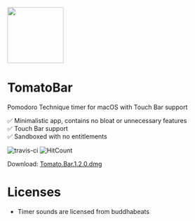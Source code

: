 <img src="https://raw.githubusercontent.com/ivoronin/TomatoBar/master/TomatoBar/Assets.xcassets/AppIcon.appiconset/icon_128x128%402x.png" width="128" height="128"/>

# TomatoBar
Pomodoro Technique timer for macOS with Touch Bar support

:white_check_mark: Minimalistic app, contains no bloat or unnecessary features\
:white_check_mark: Touch Bar support\
:white_check_mark: Sandboxed with no entitlements

![travis-ci](https://api.travis-ci.org/ivoronin/TomatoBar.svg?branch=master)
![HitCount](http://hits.dwyl.io/ivoronin/TomatoBar.svg)

Download: [Tomato.Bar.1.2.0.dmg](https://github.com/ivoronin/TomatoBar/releases/download/v1.2.0/Tomato.Bar.1.2.0.dmg)

# Licenses
 - Timer sounds are licensed from buddhabeats
